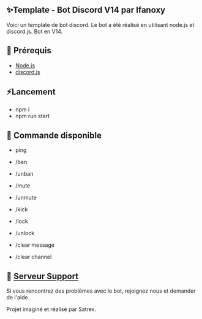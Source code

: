 ## ✨Template - Bot Discord V14 par Ifanoxy

Voici un template de bot discord. Le bot a été réalisé en utilisant node.js et discord.js. Bot en V14.

## 🚧 Prérequis

- [Node.js](https://nodejs.org/en/download/)
- [discord.js](https://discord.js.org/)

## ⚡Lancement
  
- npm i
- npm run start


## 📝 Commande disponible 

- ping

- /ban 

- /unban

- /mute

- /unmute

- /kick

- /lock

- /unlock

- /clear message 

- /clear channel


## 📝 [Serveur Support](https://discord.gg/zr7yJs6nxF)

Si vous rencontrez des problèmes avec le bot, rejoignez nous et demander de l'aide.


Projet imaginé et réalisé par Satrex.
